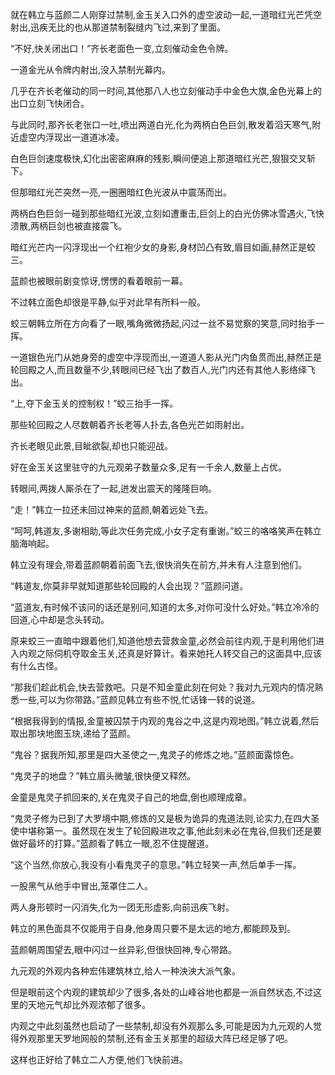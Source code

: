 
就在韩立与蓝颜二人刚穿过禁制,金玉关入口外的虚空波动一起,一道暗红光芒凭空射出,迅疾无比的也从那道禁制裂缝内飞过,来到了里面。

“不好,快关闭出口！”齐长老面色一变,立刻催动金色令牌。

一道金光从令牌内射出,没入禁制光幕内。

几乎在齐长老催动的同一时间,其他那八人也立刻催动手中金色大旗,金色光幕上的出口立刻飞快闭合。

与此同时,那齐长老张口一吐,喷出两道白光,化为两柄白色巨剑,散发着滔天寒气,附近虚空内浮现出一道道冰凌。

白色巨剑速度极快,幻化出密密麻麻的残影,瞬间便追上那道暗红光芒,狠狠交叉斩下。

但那暗红光芒突然一亮,一圈圈暗红色光波从中震荡而出。

两柄白色巨剑一碰到那些暗红光波,立刻如遭重击,巨剑上的白光仿佛冰雪遇火,飞快溃散,两柄巨剑也被直接震飞。

暗红光芒内一闪浮现出一个红袍少女的身影,身材凹凸有致,眉目如画,赫然正是蛟三。

蓝颜也被眼前剧变惊讶,愣愣的看着眼前一幕。

不过韩立面色却很是平静,似乎对此早有所料一般。

蛟三朝韩立所在方向看了一眼,嘴角微微扬起,闪过一丝不易觉察的笑意,同时抬手一挥。

一道银色光门从她身旁的虚空中浮现而出,一道道人影从光门内鱼贯而出,赫然正是轮回殿之人,而且数量不少,转眼间已经飞出了数百人,光门内还有其他人影络绎飞出。

“上,夺下金玉关的控制权！”蛟三抬手一挥。

那些轮回殿之人尽数朝着齐长老等人扑去,各色光芒如雨射出。

齐长老眼见此景,目眦欲裂,却也只能迎战。

好在金玉关这里驻守的九元观弟子数量众多,足有一千余人,数量上占优。

转眼间,两拨人厮杀在了一起,迸发出震天的隆隆巨响。

“走！”韩立一拉还未回过神来的蓝颜,朝着远处飞去。

“呵呵,韩道友,多谢相助,等此次任务完成,小女子定有重谢。”蛟三的咯咯笑声在韩立脑海响起。

韩立没有理会,带着蓝颜朝着前面飞去,很快消失在前方,并未有人注意到他们。

“韩道友,你莫非早就知道那些轮回殿的人会出现？”蓝颜问道。

“蓝道友,有时候不该问的话还是别问,知道的太多,对你可没什么好处。”韩立冷冷的回道,心中却是念头转动。

原来蛟三一直暗中跟着他们,知道他想去营救金童,必然会前往内观,于是利用他们进入内观之际伺机夺取金玉关,还真是好算计。看来她托人转交自己的这面具中,应该有什么古怪。

“那我们趁此机会,快去营救吧。只是不知金童此刻在何处？我对九元观内的情况熟悉一些,可以为你带路。”蓝颜见韩立有些不悦,忙话锋一转的说道。

“根据我得到的情报,金童被囚禁于内观的鬼谷之中,这是内观地图。”韩立说着,然后取出那块地图玉玦,递给了蓝颜。

“鬼谷？据我所知,那里是四大圣使之一,鬼灵子的修炼之地。”蓝颜面露惊色。

“鬼灵子的地盘？”韩立眉头微皱,很快便又释然。

金童是鬼灵子抓回来的,关在鬼灵子自己的地盘,倒也顺理成章。

“鬼灵子修为已到了大罗境中期,修炼的又是极为诡异的鬼道法则,论实力,在四大圣使中堪称第一。虽然现在发生了轮回殿进攻之事,他此刻未必在鬼谷,但我们还是要做好最坏的打算。”蓝颜看了韩立一眼,忍不住提醒道。

“这个当然,你放心,我没有小看鬼灵子的意思。”韩立轻笑一声,然后单手一挥。

一股黑气从他手中冒出,笼罩住二人。

两人身形顿时一闪消失,化为一团无形虚影,向前迅疾飞射。

韩立的黑色面具不仅能用于自身,他身周只要不是太远的地方,都能顾及到。

蓝颜朝周围望去,眼中闪过一丝异彩,但很快回神,专心带路。

九元观的外观内各种宏伟建筑林立,给人一种泱泱大派气象。

但是眼前这个内观的建筑却少了很多,各处的山峰谷地也都是一派自然状态,不过这里的天地元气却比外观浓郁了很多。

内观之中此刻虽然也启动了一些禁制,却没有外观那么多,可能是因为九元观的人觉得外观那里天罗地网般的禁制,还有金玉关那里的超级大阵已经足够了吧。

这样也正好给了韩立二人方便,他们飞快前进。